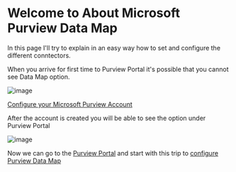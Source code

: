 # Welcome to About Microsoft Purview Data Map

In this page I'll try to explain in an easy way how to set and configure the different conntectors.

When you arrive for first time to Purview Portal it's possible that you cannot see Data Map option.

![image](https://github.com/user-attachments/assets/20d8b1b2-d625-4768-9fe2-606fcccaa4f3)

[Configure your Microsoft Purview Account](AboutPurviewDatamap/MicrosoftPurviewAccount.md)

After the account is created you will be able to see the option under Purview Portal

![image](https://github.com/user-attachments/assets/9d725627-6ee5-4884-bf3e-90672149de86)

Now we can go to the [Purview Portal](https://purview.microsoft.com) and start with this trip to [configure Purview Data Map](PurviewPortalConfiguration.md)
